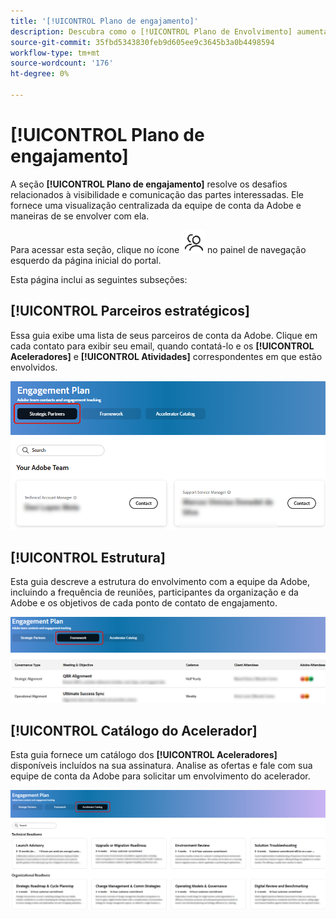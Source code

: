 ```yaml
---
title: '[!UICONTROL Plano de engajamento]'
description: Descubra como o [!UICONTROL Plano de Envolvimento] aumenta a visibilidade e a comunicação das partes interessadas, oferecendo uma exibição centralizada da equipe de conta da Adobe e opções de engajamento.
source-git-commit: 35fbd5343830feb9d605ee9c3645b3a0b4498594
workflow-type: tm+mt
source-wordcount: '176'
ht-degree: 0%

---
```



# [!UICONTROL Plano de engajamento]

A seção **[!UICONTROL Plano de engajamento]** resolve os desafios relacionados à visibilidade e comunicação das partes interessadas. Ele fornece uma visualização centralizada da equipe de conta da Adobe e maneiras de se envolver com ela.

Para acessar esta seção, clique no ícone ![engagement-icon](/help/adobe-success-portal/assets/engagement-icon.png) no painel de navegação esquerdo da página inicial do portal.

Esta página inclui as seguintes subseções:

## [!UICONTROL Parceiros estratégicos]

Essa guia exibe uma lista de seus parceiros de conta da Adobe. Clique em cada contato para exibir seu email, quando contatá-lo e os **[!UICONTROL Aceleradores]** e **[!UICONTROL Atividades]** correspondentes em que estão envolvidos.

![plano-de-engajamento-parceiro-estratégico](/help/adobe-success-portal/assets/engagement-plan-strategic-partner.png)

## [!UICONTROL Estrutura]

Esta guia descreve a estrutura do envolvimento com a equipe da Adobe, incluindo a frequência de reuniões, participantes da organização e da Adobe e os objetivos de cada ponto de contato de engajamento.

![estrutura do plano de engajamento](/help/adobe-success-portal/assets/engagement-plan-framework.png)

## [!UICONTROL Catálogo do Acelerador]

Esta guia fornece um catálogo dos **[!UICONTROL Aceleradores]** disponíveis incluídos na sua assinatura. Analise as ofertas e fale com sua equipe de conta da Adobe para solicitar um envolvimento do acelerador.

![catálogo-acelerador-plano-de-engajamento](/help/adobe-success-portal/assets/engagement-plan-accelerator-catalog.png)

